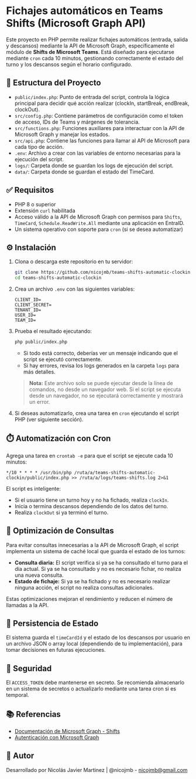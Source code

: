 # Fichajes automáticos en Teams Shifts (Microsoft Graph API)

Este proyecto en PHP permite realizar fichajes automáticos (entrada, salida y descansos) mediante la API de Microsoft Graph, específicamente el módulo de **Shifts de Microsoft Teams**.
Está diseñado para ejecutarse mediante `cron` cada 10 minutos, gestionando correctamente el estado del turno y los descansos según el horario configurado.

## 🧩 Estructura del Proyecto

- `public/index.php`: Punto de entrada del script, controla la lógica principal para decidir qué acción realizar (clockIn, startBreak, endBreak, clockOut).
- `src/config.php`: Contiene parámetros de configuración como el token de acceso, IDs de Teams y márgenes de tolerancia.
- `src/functions.php`: Funciones auxiliares para interactuar con la API de Microsoft Graph y manejar los estados.
- `src/api.php`: Contiene las funciones para llamar al API de Microsoft para cada tipo de acción.
- `.env`: Archivo a crear con las variables de entorno necesarias para la ejecución del script.
- `logs/`: Carpeta donde se guardan los logs de ejecución del script.
- `data/`: Carpeta donde se guardan el estado del TimeCard.

## ✅ Requisitos

- PHP 8 o superior
- Extensión `curl` habilitada
- Acceso válido a la API de Microsoft Graph con permisos para `Shifts`, `TimeCard`, `Schedule.ReadWrite.All` mediante una aplicación en EntraID.
- Un sistema operativo con soporte para `cron` (si se desea automatizar)

## ⚙️ Instalación

1. Clona o descarga este repositorio en tu servidor:

   ```bash
   git clone https://github.com/nicojmb/teams-shifts-automatic-clockin
   cd teams-shifts-automatic-clockin
   ```

2. Crea un archivo `.env` con las siguientes variables:

   ```dotenv
   CLIENT_ID=
   CLIENT_SECRET=
   TENANT_ID=
   USER_ID=
   TEAM_ID=
   ```

3. Prueba el resultado ejecutando:

   ```bash
   php public/index.php
   ```

   - Si todo está correcto, deberías ver un mensaje indicando que el script se ejecutó correctamente.
   - Si hay errores, revisa los logs generados en la carpeta `logs` para más detalles.

   > **Nota:** Este archivo solo se puede ejecutar desde la línea de comandos, no desde un navegador web. Si el script se ejecuta desde un navegador, no se ejecutará correctamente y mostrará un error.

4. Si deseas automatizarlo, crea una tarea en `cron` ejecutando el script PHP (ver siguiente sección).

## ⏱️ Automatización con Cron

Agrega una tarea en `crontab -e` para que el script se ejecute cada 10 minutos:

```cron
*/10 * * * * /usr/bin/php /ruta/a/teams-shifts-automatic-clockin/public/index.php >> /ruta/a/logs/teams-shifts.log 2>&1
```

El script es inteligente:

- Si el usuario tiene un turno hoy y no ha fichado, realiza `clockIn`.
- Inicia o termina descansos dependiendo de los datos del turno.
- Realiza `clockOut` si ya terminó el turno.

## 🧠 Optimización de Consultas

Para evitar consultas innecesarias a la API de Microsoft Graph, el script implementa un sistema de caché local que guarda el estado de los turnos:

- **Consulta diaria:** El script verifica si ya se ha consultado el turno para el día actual. Si ya se ha consultado y no es necesario fichar, no realiza una nueva consulta.
- **Estado de fichaje:** Si ya se ha fichado y no es necesario realizar ninguna acción, el script no realiza consultas adicionales.

Estas optimizaciones mejoran el rendimiento y reducen el número de llamadas a la API.

## 💾 Persistencia de Estado

El sistema guarda el `timeCardId` y el estado de los descansos por usuario en un archivo JSON o array local (dependiendo de tu implementación), para tomar decisiones en futuras ejecuciones.

## 🔐 Seguridad

El `ACCESS_TOKEN` debe mantenerse en secreto. Se recomienda almacenarlo en un sistema de secretos o actualizarlo mediante una tarea cron si es temporal.

## 📚 Referencias

- [Documentación de Microsoft Graph - Shifts](https://learn.microsoft.com/en-us/graph/api/resources/schedule?view=graph-rest-1.0)
- [Autenticación con Microsoft Graph](https://learn.microsoft.com/en-us/graph/auth-v2-user)

## 👤 Autor

Desarrollado por Nicolás Javier Martinez | @nicojmb - nicojmb@gmail.com
